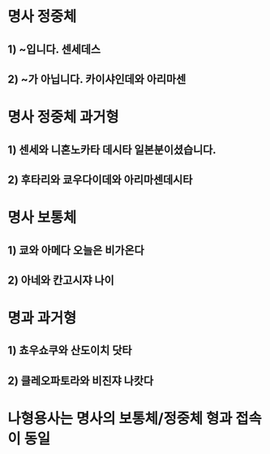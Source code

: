 # 명사 정중체
## 1) ~입니다. 센세데스
## 2) ~가 아닙니다. 카이샤인데와 아리마센 

# 명사 정중체 과거형

## 1) 센세와 __니혼노카타__ 데시타 일본분이셨습니다.

## 2) 후타리와 쿄우다이데와 아리마센데시타

# 명사 보통체 

## 1) 쿄와 아메다 오늘은 비가온다
## 2) 아네와 칸고시쟈 나이

# 명과 과거형
## 1) 쵸우쇼쿠와 산도이치 닷타 
## 2) 클레오파토라와 __비진쟈 나캇다__

# 나형용사는 명사의 보통체/정중체 형과 접속이 동일
